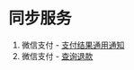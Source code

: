 # 同步服务
1. 微信支付 - [支付结果通用通知]
2. 微信支付 - [查询退款]

[支付结果通用通知]: <https://pay.weixin.qq.com/wiki/doc/api/jsapi.php?chapter=9_7>
[查询退款]: <https://pay.weixin.qq.com/wiki/doc/api/jsapi.php?chapter=9_5>
